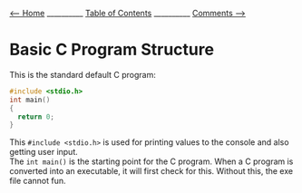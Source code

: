 
[⟵ Home](Home.md) __________ [Table of Contents](README.mb) __________ [Comments ⟶](Comments.md)

# Basic C Program Structure

This is the standard default C program:
```c
#include <stdio.h>
int main()
{
  return 0;
}
```

This `#include <stdio.h>` is used for printing values to the console and also getting user input.<br>
The `int main()` is the starting point for the C program. When a C program is converted into an executable,
it will first check for this. Without this, the exe file cannot fun.<br>
